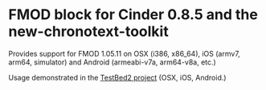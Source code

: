 FMOD block for Cinder 0.8.5 and the new-chronotext-toolkit
====
Provides support for FMOD 1.05.11 on OSX (i386, x86_64), iOS (armv7, arm64, simulator) and Android (armeabi-v7a, arm64-v8a, etc.)

Usage demonstrated in the [TestBed2 project](https://github.com/arielm/chronotext-playground/tree/master/Sketches/TestBed2) (OSX, iOS, Android.)

